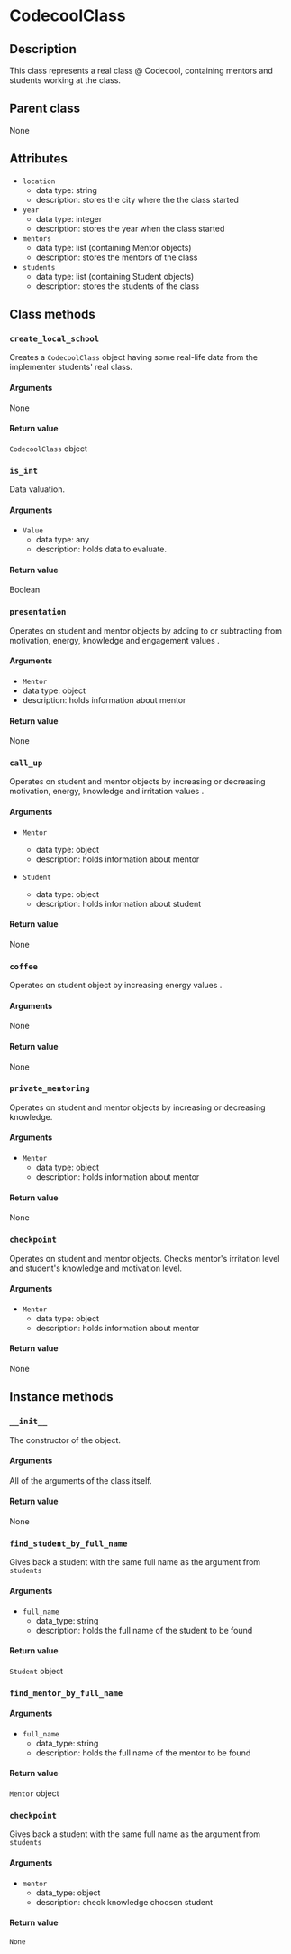# CodecoolClass

## Description
This class represents a real class @ Codecool, containing mentors and students working at the class.

## Parent class
None

## Attributes

* ```location```
  * data type: string
  * description: stores the city where the the class started
* ```year```
  * data type: integer
  * description: stores the year when the class started
* ```mentors```
   * data type: list (containing Mentor objects)
   * description: stores the mentors of the class
* ```students```
  * data type: list (containing Student objects)
  * description: stores the students of the class

## Class methods

### ```create_local_school```

Creates a ```CodecoolClass``` object having some real-life data from the implementer students' real class.

#### Arguments
None

#### Return value

```CodecoolClass``` object



### ```is_int```

Data valuation.

#### Arguments
* ```Value```
  * data type: any
  * description: holds data to evaluate.

#### Return value
Boolean


### ```presentation```

Operates on student and mentor objects by adding to or subtracting from motivation, energy, knowledge and engagement values .

#### Arguments
* ```Mentor```
 * data type: object
 * description: holds information about mentor


#### Return value
None


### ```call_up```

Operates on student and mentor objects by
increasing or decreasing motivation, energy, knowledge and irritation values .

#### Arguments
* ```Mentor```
  * data type: object
  * description: holds information about mentor

* ```Student```
  * data type: object
  * description: holds information about student

#### Return value
 None


 ### ```coffee```

Operates on student object by increasing energy values .

 #### Arguments
 None

 #### Return value
  None


### ```private_mentoring```

Operates on student and mentor objects by increasing or decreasing knowledge.

#### Arguments
* ```Mentor```
  * data type: object
  * description: holds information about mentor

#### Return value
None


### ```checkpoint```

Operates on student and mentor objects.
Checks mentor's irritation level and student's knowledge and motivation level.

#### Arguments
* ```Mentor```
  * data type: object
  * description: holds information about mentor


#### Return value
None


## Instance methods


### ```__init__```
The constructor of the object.

#### Arguments

All of the arguments of the class itself.

#### Return value
None


### ```find_student_by_full_name```

Gives back a student with the same full name as the argument from ```students```
#### Arguments
* ```full_name```
  * data_type: string
  * description: holds the full name of the student to be found

#### Return value
```Student``` object


### ```find_mentor_by_full_name```

#### Arguments
* ```full_name```
  * data_type: string
  * description: holds the full name of the mentor to be found

#### Return value
```Mentor``` object


### ```checkpoint```

Gives back a student with the same full name as the argument from ```students```
#### Arguments
* ```mentor```
  * data_type: object
  * description: check knowledge choosen student

#### Return value
    None

